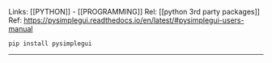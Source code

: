 Links: [[PYTHON]] - [[PROGRAMMING]]
Rel: [[python 3rd party packages]]
Ref: https://pysimplegui.readthedocs.io/en/latest/#pysimplegui-users-manual

```pip install pysimplegui```

--- 

